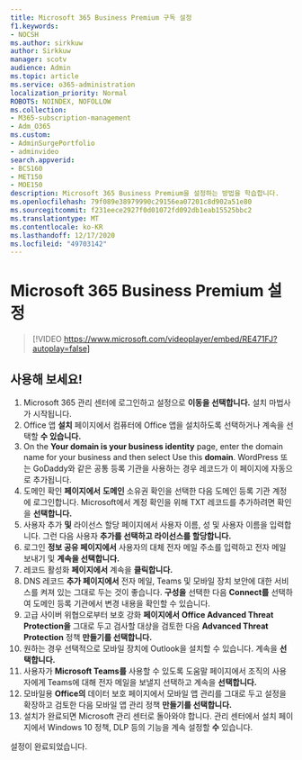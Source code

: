 ```yaml
---
title: Microsoft 365 Business Premium 구독 설정
f1.keywords:
- NOCSH
ms.author: sirkkuw
author: Sirkkuw
manager: scotv
audience: Admin
ms.topic: article
ms.service: o365-administration
localization_priority: Normal
ROBOTS: NOINDEX, NOFOLLOW
ms.collection:
- M365-subscription-management
- Adm_O365
ms.custom:
- AdminSurgePortfolio
- adminvideo
search.appverid:
- BCS160
- MET150
- MOE150
description: Microsoft 365 Business Premium을 설정하는 방법을 학습합니다.
ms.openlocfilehash: 79f089e38979990c29156ea07201c8d902a51e80
ms.sourcegitcommit: f231eece2927f0d01072fd092db1eab15525bbc2
ms.translationtype: MT
ms.contentlocale: ko-KR
ms.lasthandoff: 12/17/2020
ms.locfileid: "49703142"
---
```

# <a name="set-up-microsoft-365-business-premium"></a>Microsoft 365 Business Premium 설정

> [!VIDEO https://www.microsoft.com/videoplayer/embed/RE471FJ?autoplay=false]

## <a name="try-it"></a>사용해 보세요!

1. Microsoft 365 관리 센터에 로그인하고 설정으로 **이동을 선택합니다.** 설치 마법사가 시작됩니다.
2.  Office 앱 **설치** 페이지에서 컴퓨터에 Office 앱을 설치하도록 선택하거나 계속을 선택할 **수 있습니다.**
3.  On the  **Your domain is your business identity**  page, enter the domain name for your business and then select Use this  **domain**. WordPress 또는 GoDaddy와 같은 공통 등록 기관을 사용하는 경우 레코드가 이 페이지에 자동으로 추가됩니다.
4. 도메인 확인  **페이지에서**  **도메인** 소유권 확인을 선택한 다음 도메인 등록 기관 계정에 로그인합니다. Microsoft에서 계정 확인을 위해 TXT 레코드를 추가하려면 확인을 **선택합니다.**
5. 사용자 추가  **및**  라이선스 할당 페이지에서 사용자 이름, 성 및 사용자 이름을 입력합니다. 그런 다음 사용자 **추가를 선택하고 라이선스를 할당합니다.**
6. 로그인 **정보 공유 페이지에서** 사용자의 대체 전자 메일 주소를 입력하고 전자 메일 보내기 및 **계속을 선택합니다.**
7.  레코드 활성화 **페이지에서** 계속을 **클릭합니다.**
8.  DNS 레코드  **추가 페이지에서**  전자 메일, Teams 및 모바일 장치 보안에 대한 서비스를 켜져 있는 그대로 두는 것이 좋습니다. **구성을** 선택한 다음 **Connect를** 선택하여 도메인 등록 기관에서 변경 내용을 확인할 수 있습니다.
9.  고급 사이버 위협으로부터 보호 강화 **페이지에서** **Office Advanced Threat Protection을** 그대로 두고 검사할 대상을 검토한 다음 **Advanced Threat Protection** 정책 **만들기를 선택합니다.**   
10.  원하는 경우 선택적으로 모바일 장치에 Outlook을 설치할 수 있습니다. 계속을 **선택합니다.**
11. 사용자가 **Microsoft Teams를** 사용할 수 있도록 도움말 페이지에서 조직의 사용자에게 Teams에 대해 전자 메일을 보낼지 선택하고 계속을 **선택합니다.**
12. 모바일용 **Office의** 데이터 보호 페이지에서 모바일 앱 관리를 그대로 두고 설정을 확장하고 검토한 다음 모바일 앱 관리 정책 **만들기를 선택합니다.**
13. 설치가 완료되면 Microsoft 관리 센터로 돌아와야 합니다. 관리 센터에서 설치 페이지에서 Windows 10 정책, DLP 등의 기능을 계속 설정할  **수**  있습니다.

설정이 완료되었습니다.